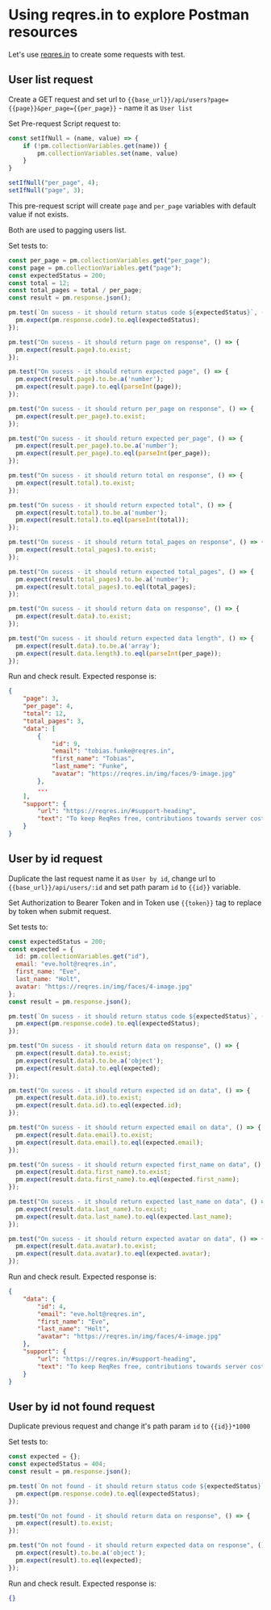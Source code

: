 # Using reqres.in to explore Postman resources

Let's use [reqres.in](https://reqres.in/) to create some requests with test.

## User list request

Create a GET request and set url to `{{base_url}}/api/users?page={{page}}&per_page={{per_page}}` - name it as `User list`

Set Pre-request Script request to:

``` javascript
const setIfNull = (name, value) => {
    if (!pm.collectionVariables.get(name)) {
        pm.collectionVariables.set(name, value)
    }
}

setIfNull("per_page", 4);
setIfNull("page", 3);
```

This pre-request script will create `page` and `per_page` variables with default value if not exists.

Both are used to pagging users list.

Set tests to:

``` javascript
const per_page = pm.collectionVariables.get("per_page");
const page = pm.collectionVariables.get("page");
const expectedStatus = 200;
const total = 12;
const total_pages = total / per_page;
const result = pm.response.json();

pm.test(`On sucess - it should return status code ${expectedStatus}`, () => {
  pm.expect(pm.response.code).to.eql(expectedStatus);
});

pm.test("On sucess - it should return page on response", () => {
  pm.expect(result.page).to.exist;
});

pm.test("On sucess - it should return expected page", () => {
  pm.expect(result.page).to.be.a('number');
  pm.expect(result.page).to.eql(parseInt(page));
});

pm.test("On sucess - it should return per_page on response", () => {
  pm.expect(result.per_page).to.exist;
});

pm.test("On sucess - it should return expected per_page", () => {
  pm.expect(result.per_page).to.be.a('number');
  pm.expect(result.per_page).to.eql(parseInt(per_page));
});

pm.test("On sucess - it should return total on response", () => {
  pm.expect(result.total).to.exist;
});

pm.test("On sucess - it should return expected total", () => {
  pm.expect(result.total).to.be.a('number');
  pm.expect(result.total).to.eql(parseInt(total));
});

pm.test("On sucess - it should return total_pages on response", () => {
  pm.expect(result.total_pages).to.exist;
});

pm.test("On sucess - it should return expected total_pages", () => {
  pm.expect(result.total_pages).to.be.a('number');
  pm.expect(result.total_pages).to.eql(total_pages);
});

pm.test("On sucess - it should return data on response", () => {
  pm.expect(result.data).to.exist;
});

pm.test("On sucess - it should return expected data length", () => {
  pm.expect(result.data).to.be.a('array');
  pm.expect(result.data.length).to.eql(parseInt(per_page));
});
```

Run and check result. Expected response is:

``` json
{
    "page": 3,
    "per_page": 4,
    "total": 12,
    "total_pages": 3,
    "data": [
        {
            "id": 9,
            "email": "tobias.funke@reqres.in",
            "first_name": "Tobias",
            "last_name": "Funke",
            "avatar": "https://reqres.in/img/faces/9-image.jpg"
        },
        ...
    ],
    "support": {
        "url": "https://reqres.in/#support-heading",
        "text": "To keep ReqRes free, contributions towards server costs are appreciated!"
    }
}
```

## User by id request

Duplicate the last request name it as `User by id`, change url to `{{base_url}}/api/users/:id` and set path param `id` to `{{id}}` variable.

Set Authorization to Bearer Token and in Token use `{{token}}` tag to replace by token when submit request.

Set tests to:

``` javascript
const expectedStatus = 200;
const expected = {
  id: pm.collectionVariables.get("id"),
  email: "eve.holt@reqres.in",
  first_name: "Eve",
  last_name: "Holt",
  avatar: "https://reqres.in/img/faces/4-image.jpg"
};
const result = pm.response.json();

pm.test(`On sucess - it should return status code ${expectedStatus}`, () => {
  pm.expect(pm.response.code).to.eql(expectedStatus);
});

pm.test("On sucess - it should return data on response", () => {
  pm.expect(result.data).to.exist;
  pm.expect(result.data).to.be.a('object');
  pm.expect(result.data).to.eql(expected);
});

pm.test("On sucess - it should return expected id on data", () => {
  pm.expect(result.data.id).to.exist;
  pm.expect(result.data.id).to.eql(expected.id);
});

pm.test("On sucess - it should return expected email on data", () => {
  pm.expect(result.data.email).to.exist;
  pm.expect(result.data.email).to.eql(expected.email);
});

pm.test("On sucess - it should return expected first_name on data", () => {
  pm.expect(result.data.first_name).to.exist;
  pm.expect(result.data.first_name).to.eql(expected.first_name);
});

pm.test("On sucess - it should return expected last_name on data", () => {
  pm.expect(result.data.last_name).to.exist;
  pm.expect(result.data.last_name).to.eql(expected.last_name);
});

pm.test("On sucess - it should return expected avatar on data", () => {
  pm.expect(result.data.avatar).to.exist;
  pm.expect(result.data.avatar).to.eql(expected.avatar);
});
```

Run and check result. Expected response is:

``` json
{
    "data": {
        "id": 4,
        "email": "eve.holt@reqres.in",
        "first_name": "Eve",
        "last_name": "Holt",
        "avatar": "https://reqres.in/img/faces/4-image.jpg"
    },
    "support": {
        "url": "https://reqres.in/#support-heading",
        "text": "To keep ReqRes free, contributions towards server costs are appreciated!"
    }
}
```

## User by id not found request

Duplicate previous request and change it's path param `id` to `{{id}}*1000`

Set tests to:

``` javascript
const expected = {};
const expectedStatus = 404;
const result = pm.response.json();

pm.test(`On not found - it should return status code ${expectedStatus}`, () => {
  pm.expect(pm.response.code).to.eql(expectedStatus);
});

pm.test("On not found - it should return data on response", () => {
  pm.expect(result).to.exist;
});

pm.test("On not found - it should return expected data on response", () => {
  pm.expect(result).to.be.a('object');
  pm.expect(result).to.eql(expected);
});
```

Run and check result. Expected response is:

``` json
{}
```

